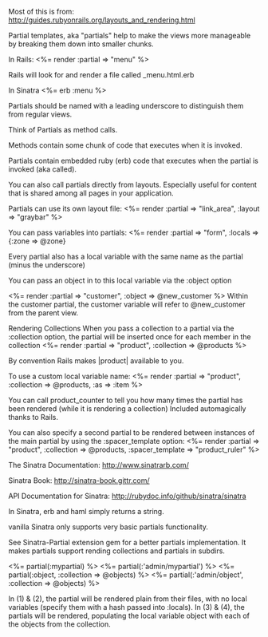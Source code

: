 Most of this is from: http://guides.rubyonrails.org/layouts_and_rendering.html  

Partial templates, aka "partials" help to make the views more manageable by breaking them down into smaller chunks.

In Rails:
<%= render :partial => "menu" %>

Rails will look for and render a file called _menu.html.erb

In Sinatra
<%= erb :menu %>

Partials should be named with a leading underscore to distinguish them from regular views.

Think of Partials as method calls.

Methods contain some chunk of code that executes when it is invoked.

Partials contain embedded ruby (erb) code that executes when the partial is invoked (aka called).

You can also call partials directly from layouts.
  Especially useful for content that is shared among all pages in your application.

Partials can use its own layout file:
<%= render :partial => "link_area", :layout => "graybar" %>

You can pass variables into partials:
<%= render :partial => "form", :locals => {:zone => @zone}

Every partial also has a local variable with the same name as the partial (minus the underscore)

You can pass an object in to this local variable via the :object option

<%= render :partial => "customer", :object => @new_customer %>
Within the customer partial, the customer variable will refer to @new_customer from the parent view.

Rendering Collections
When you pass a collection to a partial via the :collection option, the partial will be inserted once for each member in the collection
<%= render :partial => "product", :collection => @products %>

By convention Rails makes |product| available to you.

To use a custom local variable name:
<%= render :partial => "product", :collection => @products, :as => :item %>

You can call product_counter to tell you how many times the partial has been rendered (while it is rendering a collection)
Included automagically thanks to Rails.

You can also specify a second partial to be rendered between instances of the main partial by using the :spacer_template option:
<%= render :partial => "product", :collection => @products, 
  :spacer_template => "product_ruler" %>

The Sinatra Documentation: http://www.sinatrarb.com/

Sinatra Book: http://sinatra-book.gittr.com/

API Documentation for Sinatra: http://rubydoc.info/github/sinatra/sinatra

In Sinatra, erb and haml simply returns a string.

vanilla Sinatra only supports very basic partials functionality.

See Sinatra-Partial extension gem for a better partials implementation. It makes partials support rending collections and partials in subdirs.

<%= partial(:mypartial) %> <!--(1)-->
<%= partial(:'admin/mypartial') %> <!--(2)-->
<%= partial(:object, :collection => @objects) %> <!--(3)-->
<%= partial(:'admin/object', :collection => @objects) %> <!--(4)-->

In (1) & (2), the partial will be rendered plain from their files, with no local variables (specify them with a hash passed into :locals). In (3) & (4), the partials will be rendered, populating the local variable object with each of the objects from the collection.

